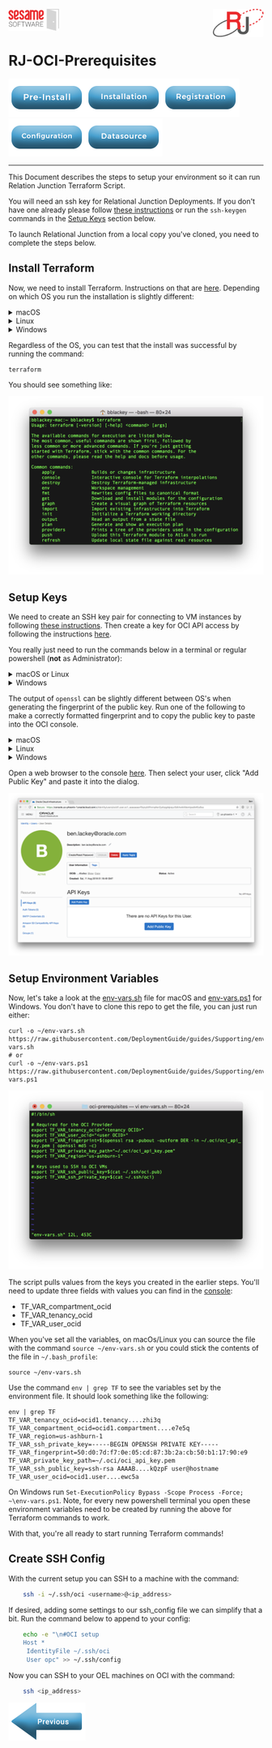 
<img  src="../../images/SesameSoftwareLogo-2020Final.png" width="100"><img align=right src="../../images/RJOrbitLogo-2021Final.png" width="100">

# RJ-OCI-Prerequisites

[![Pre-Installation](../../images/Button_PreInstall.png)](../../README.md)[![Installation](../../images/Button_Installation.png)](../installguide.md)[![Registration](../../images/Button_Registration.png)](../RegistrationGuide.md)[![Configuration](../../images/Button_Configuration.png)](../configurationGuide.md)[![Datasource](../../images/Button_Datasource.png)](../../Datasources/README.md)

---

This Document describes the steps to setup your environment so it can run Relation Junction Terraform Script.

You will need an ssh key for Relational Junction Deployments. If you don't have one already
please follow [these instructions](https://docs.cloud.oracle.com/iaas/Content/GSG/Tasks/creatingkeys.htm) or run the `ssh-keygen` commands in the [Setup Keys](#setup-keys) section below.

To launch Relational Junction from a local copy you've cloned, you need to complete the steps below.

## Install Terraform

Now, we need to install Terraform.  Instructions on that are [here](https://www.terraform.io/intro/getting-started/install.html).  Depending on which OS you run the installation is slightly different:

<details><summary>macOS</summary>

The easiest way is to install [brew](https://brew.sh/) and then used it to install Terraform with the commands:

```bash
/usr/bin/ruby -e "$(curl -fsSL https://raw.githubusercontent.com/Homebrew/install/master/install)"
sudo chown -R $(whoami) /usr/local/bin /usr/local/lib
brew install terraform
```

</details>

<details><summary>Linux</summary>

For installing on Linux, just run:

```bash

VERSION='0.11.10' # latest, stable version
wget "https://releases.hashicorp.com/terraform/"$VERSION"/terraform_"$VERSION"_linux_amd64.zip"
unzip terraform_0.11.10_linux_amd64.zip
sudo mv terraform /usr/local/bin/
sudo chown root:root /usr/local/bin/terraform
```

</details>

<details><summary>Windows</summary>

The easiest way to install Terraform and run other setup is to install [Chocolatey](https://chocolatey.org/), which is a package manager for windows.
You can then use Chocolatey to install Terraform and Git for Windows (which includes other needed tools).

Start powershell **as Administrator** and run the commands below. `choco` will prompt to install, press `Y` and enter.

```batch
Set-ExecutionPolicy Bypass -Scope Process -Force; [System.Net.ServicePointManager]::SecurityProtocol = [System.Net.ServicePointManager]::SecurityProtocol -bor 3072; iex ((New-Object System.Net.WebClient).DownloadString('https://chocolatey.org/install.ps1'))

choco install terraform
choco install git.install --params "/GitAndUnixToolsOnPath /NoAutoCrlf"
```

After this completes close this powershell. These commands have installed Terraform, git, and other utilities we'll use later.

</details>


Regardless of the OS, you can test that the install was successful by running the command:

    terraform

You should see something like:

![Terraform output](../../images/terraform.png)

## Setup Keys

We need to create an SSH key pair for connecting to VM instances by following [these instructions](https://docs.cloud.oracle.com/iaas/Content/GSG/Tasks/creatingkeys.htm).  Then create a key for OCI API access by following the instructions [here](https://docs.cloud.oracle.com/iaas/Content/API/Concepts/apisigningkey.htm).

You really just need to run the commands below in a terminal or regular powershell (**not** as Administrator):

<details><summary>macOS or Linux</summary>

```bash
ssh-keygen -t rsa -N "" -b 2048 -f ~/.ssh/oci
mkdir ~/.oci
openssl genrsa -out ~/.oci/oci_api_key.pem 2048
openssl rsa -pubout -in ~/.oci/oci_api_key.pem -out ~/.oci/oci_api_key_public.pem
```

</details>

<details><summary>Windows</summary>

```batch
cd ~\
md .ssh
ssh-keygen --% -t rsa -N "" -b 2048 -f .\.ssh\oci
md .oci
openssl genrsa -out .\.oci\oci_api_key.pem 2048
openssl rsa -pubout -in .\.oci\oci_api_key.pem -out .\.oci\oci_api_key_public.pem
```

</details>

The output of `openssl` can be slightly different between OS's when generating the fingerprint of the public key. Run one of the following to make a correctly formatted fingerprint and to copy the public key to paste into the OCI console.

<details><summary>macOS</summary>

```bash
openssl rsa -pubout -outform DER -in ~/.oci/oci_api_key.pem | openssl md5 -c > ~/.oci/oci_api_key.fingerprint
cat ~/.oci/oci_api_key_public.pem | pbcopy
```
</details>

<details><summary>Linux</summary>

```bash
openssl rsa -pubout -outform DER -in ~/.oci/oci_api_key.pem | openssl md5 -c | awk '{print $2}' > ~/.oci/oci_api_key.fingerprint
cat ~/.oci/oci_api_key_public.pem | xclip -selection clipboard
```
</details>

<details><summary>Windows</summary>

```batch
cd ~\
openssl rsa -pubout -outform DER -in .oci\oci_api_key.pem -out key.tmp
openssl md5 -c key.tmp | awk '{print $2}' | Out-File -Encoding ASCII -NoNewline .\.oci\oci_api_key.fingerprint
del key.tmp
Get-Content (Resolve-Path ".\.oci\oci_api_key_public.pem") -Raw -Encoding ASCII | clip.exe
```
</details>

Open a web browser to the console [here](https://console.us-phoenix-1.oraclecloud.com/a/identity/users).  Then select your user, click "Add Public Key" and paste it into the dialog.

![](../../images/console.png)

## Setup Environment Variables
Now, let's take a look at the [env-vars.sh](env-vars.sh) file for macOS and [env-vars.ps1](env-vars.ps1) for Windows. You don't have to clone this repo to get the file, you can just run either:
```
curl -o ~/env-vars.sh https://raw.githubusercontent.com/DeploymentGuide/guides/Supporting/env-vars.sh
# or
curl -o ~/env-vars.ps1 https://raw.githubusercontent.com/DeploymentGuide/guides/Supporting/env-vars.ps1

```

![env-vars](../../images/env-vars.png)

The script pulls values from the keys you created in the earlier steps.  You'll need to update three fields with values you can find in the [console](https://console.us-phoenix-1.oraclecloud.com/):

* TF_VAR_compartment_ocid
* TF_VAR_tenancy_ocid
* TF_VAR_user_ocid

When you've set all the variables, on macOs/Linux you can source the file with the command `source ~/env-vars.sh` or you could stick the contents of the file in `~/.bash_profile`:
```
source ~/env-vars.sh
```

Use the command `env | grep TF` to see the variables set by the environment file. It should look something like the following:

```
env | grep TF
TF_VAR_tenancy_ocid=ocid1.tenancy....zhi3q
TF_VAR_compartment_ocid=ocid1.compartment....e7e5q
TF_VAR_region=us-ashburn-1
TF_VAR_ssh_private_key=-----BEGIN OPENSSH PRIVATE KEY-----
TF_VAR_fingerprint=50:d0:7d:f7:0e:05:cd:87:3b:2a:cb:50:b1:17:90:e9
TF_VAR_private_key_path=~/.oci/oci_api_key.pem
TF_VAR_ssh_public_key=ssh-rsa AAAAB....kQzpF user@hostname
TF_VAR_user_ocid=ocid1.user....ewc5a
```


On Windows run `Set-ExecutionPolicy Bypass -Scope Process -Force; ~\env-vars.ps1`. Note, for every new powershell terminal you open these environment variables need to be created by running the above for Terraform commands to work.

With that, you're all ready to start running Terraform commands!

## Create SSH Config

With the current setup you can SSH to a machine with the command:

```bash
    ssh -i ~/.ssh/oci <username>@<ip_address>
```

If desired, adding some settings to our ssh_config file we can simplify that a bit.  Run the command below to append to your config:

```bash
    echo -e "\n#OCI setup
    Host *
     IdentityFile ~/.ssh/oci
     User opc" >> ~/.ssh/config
```

Now you can SSH to your OEL machines on OCI with the command:

```bash
    ssh <ip_address>
```

[![Previous](../../images/Left_Arrow_Previous.png)](../installwithTerraform.md)
